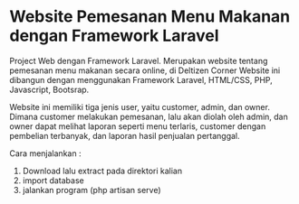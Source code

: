 # Website Pemesanan Menu Makanan dengan Framework Laravel
 Project Web dengan Framework Laravel.
 Merupakan website tentang pemesanan menu makanan secara online, di Deltizen Corner
 Website ini dibangun dengan menggunakan Framework Laravel, HTML/CSS, PHP, Javascript, Bootsrap.
 
 Website ini memiliki tiga jenis user, yaitu customer, admin, dan owner. Dimana customer melakukan pemesanan,
 lalu akan diolah oleh admin, dan owner dapat melihat laporan seperti menu terlaris, customer dengan 
 pembelian terbanyak, dan laporan hasil penjualan pertanggal. 
 
 Cara menjalankan :
 1. Download lalu extract pada direktori kalian
 2. import database 
 3. jalankan program (php artisan serve)
